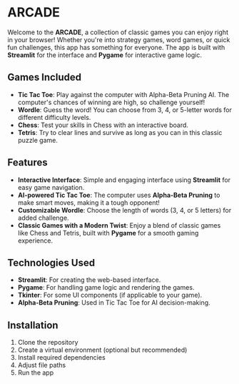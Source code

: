 # ARCADE

Welcome to the **ARCADE**, a collection of classic games you can enjoy right in your browser! Whether you're into strategy games, word games, or quick fun challenges, this app has something for everyone. The app is built with **Streamlit** for the interface and **Pygame** for interactive game logic.

## Games Included 

- **Tic Tac Toe**: Play against the computer with Alpha-Beta Pruning AI. The computer's chances of winning are high, so challenge yourself!
- **Wordle**: Guess the word! You can choose from 3, 4, or 5-letter words for different difficulty levels.
- **Chess**: Test your skills in Chess with an interactive board.
- **Tetris**: Try to clear lines and survive as long as you can in this classic puzzle game.

## Features 

- **Interactive Interface**: Simple and engaging interface using **Streamlit** for easy game navigation.
- **AI-powered Tic Tac Toe**: The computer uses **Alpha-Beta Pruning** to make smart moves, making it a tough opponent!
- **Customizable Wordle**: Choose the length of words (3, 4, or 5 letters) for added challenge.
- **Classic Games with a Modern Twist**: Enjoy a blend of classic games like Chess and Tetris, built with **Pygame** for a smooth gaming experience.

## Technologies Used 
- **Streamlit**: For creating the web-based interface.
- **Pygame**: For handling game logic and rendering the games.
- **Tkinter**: For some UI components (if applicable to your game).
- **Alpha-Beta Pruning**: Used in Tic Tac Toe for AI decision-making.
  
## Installation 

1. Clone the repository
2. Create a virtual environment (optional but recommended)
3. Install required dependencies
4. Adjust file paths
5. Run the app






